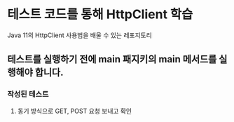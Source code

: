 # 테스트 코드를 통해 HttpClient 학습
Java 11의 HttpClient 사용법을 배울 수 있는 레포지토리

## 테스트를 실행하기 전에 main 패지키의 main 메서드를 실행해야 합니다.

### 작성된 테스트
1. 동기 방식으로 GET, POST 요청 보내고 확인
